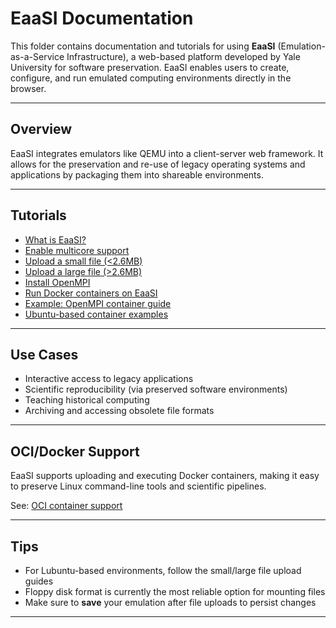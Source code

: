 # EaaSI Documentation

This folder contains documentation and tutorials for using **EaaSI** (Emulation-as-a-Service Infrastructure), a web-based platform developed by Yale University for software preservation. EaaSI enables users to create, configure, and run emulated computing environments directly in the browser.

---

## Overview

EaaSI integrates emulators like QEMU into a client-server web framework. It allows for the preservation and re-use of legacy operating systems and applications by packaging them into shareable environments.

---

## Tutorials

- [What is EaaSI?](https://eaasi.gitlab.io/eaasi_user_handbook/overview/introduction.html)
- [Enable multicore support](./multicore.md)
- [Upload a small file (<2.6MB)](./uploading-small-files.md)
- [Upload a large file (>2.6MB)](./uploading-large-files.md)
- [Install OpenMPI](./openmpi-on-base-environment.md)
- [Run Docker containers on EaaSI](./oci.md)
- [Example: OpenMPI container guide](./mpi-container/README.md)
- [Ubuntu-based container examples](./oci-ubuntu/README.md)

---

## Use Cases

- Interactive access to legacy applications
- Scientific reproducibility (via preserved software environments)
- Teaching historical computing
- Archiving and accessing obsolete file formats

---

## OCI/Docker Support

EaaSI supports uploading and executing Docker containers, making it easy to preserve Linux command-line tools and scientific pipelines.

See: [OCI container support](./oci.md)

---

## Tips

- For Lubuntu-based environments, follow the small/large file upload guides
- Floppy disk format is currently the most reliable option for mounting files
- Make sure to **save** your emulation after file uploads to persist changes

---


